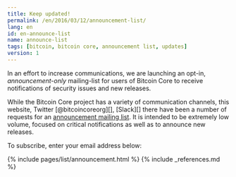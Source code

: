 ```yaml
---
title: Keep updated!
permalink: /en/2016/03/12/announcement-list/
lang: en
id: en-announce-list
name: announce-list
tags: [bitcoin, bitcoin core, announcement list, updates]
version: 1
---
```

In an effort to increase communications, we are launching an opt-in, _announcement-only_ mailing-list for users of Bitcoin Core to receive notifications of security issues and new releases.

While the Bitcoin Core project has a variety of communication channels, this website, Twitter [@bitcoincoreorg][], [Slack][] there have been a number of requests for an [announcement mailing list](/en/list/announcements/join). It is intended to be extremely low volume, focused on critical notifications as well as to announce new releases.

To subscribe, enter your email address below:

{% include pages/list/announcement.html %}
{% include _references.md %}
